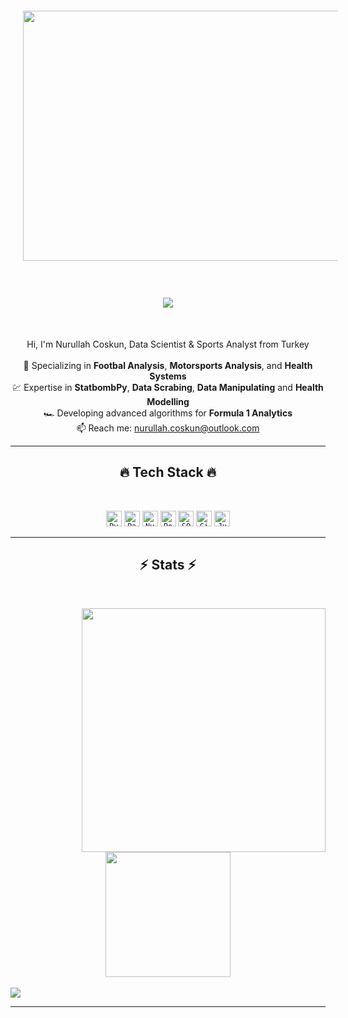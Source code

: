 <div style="display: flex; align-items: center; gap: 20px; width: 100%; padding: 20px;">
  <img src="https://y.yarn.co/1bf4f0a9-5ba2-46b2-91e5-ee2256bca74d_text.gif" style="height: 400px; width: 900px; object-fit: cover;" />
</div>
<h1 align="center">
  <a href="https://git.io/typing-svg">
    <img src="https://readme-typing-svg.herokuapp.com/?lines=Hello,+There!+👋;This+is+Nurullah+Coskun...;Data+Scientist+&+Algorithmic+Manager&center=true&size=30">
  </a>
</h1>

<br>
<p align="center">
  Hi, I'm Nurullah Coskun, Data Scientist & Sports Analyst from Turkey
  <br>
  <br>
  🔬 Specializing in <strong>Footbal Analysis</strong>, <strong>Motorsports Analysis</strong>, and <strong>Health Systems</strong>
  <br>
  💹 Expertise in <strong>StatbombPy</strong>, <strong>Data Scrabing</strong>, <strong>Data Manipulating</strong> and <strong>Health Modelling</strong>
  <br>
  🏎️ Developing advanced algorithms for <strong>Formula 1 Analytics</strong>
  <br>
  📫 Reach me: <a href="mailto:nurullah.coskun@outlook.com">nurullah.coskun@outlook.com</a>
</p>

<hr>

<h2 align="center">🔥 Tech Stack 🔥</h2>
<br>
<p align="center">
  <code><img title="Python" height="25" src="https://cdn.jsdelivr.net/gh/devicons/devicon/icons/python/python-original.svg"></code>
  <code><img title="Pandas" height="25" src="https://cdn.jsdelivr.net/gh/devicons/devicon/icons/pandas/pandas-original.svg"></code>
  <code><img title="NumPy" height="25" src="https://cdn.jsdelivr.net/gh/devicons/devicon/icons/numpy/numpy-original.svg"></code>
  <code><img title="PostgreSQL" height="25" src="https://cdn.jsdelivr.net/gh/devicons/devicon/icons/postgresql/postgresql-original.svg"></code>
  <code><img title="SQL" height="25" src="https://cdn.jsdelivr.net/gh/devicons/devicon/icons/mysql/mysql-original.svg"></code>
  <code><img title="Git" height="25" src="https://cdn.jsdelivr.net/gh/devicons/devicon/icons/git/git-original.svg"></code>
  <code><img title="Jupyter" height="25" src="https://cdn.jsdelivr.net/gh/devicons/devicon/icons/jupyter/jupyter-original.svg"></code>
</p>
<hr>

<h2 align="center">⚡ Stats ⚡</h2>
<br>
<p align=center>
  <div align=center>
    <a href="https://github.com/anuraghazra/github-readme-stats">
      <img align="right" width=390 src="https://github-readme-stats.vercel.app/api?username=AsNott2000&show_icons=true&theme=react&border_color=61dafb&hide_border=true">
    </a>
  </div>
  <div align=center>
    <a href="https://github.com/anuraghazra/github-readme-stats">
      <img height=200 align="center" src="https://github-readme-stats.vercel.app/api/top-langs/?username=AsNott2000&layout=compact&theme=react&title_color=61dafb&text_color=ffffff&icon_color=61dafb&bg_color=20232a&hide_border=true&langs_count=8">
    </a>
  </div>
  <br>
  <img src="https://github-readme-activity-graph.vercel.app/graph?username=AsNott2000&theme=react-dark&bg_color=20232a&hide_border=true">
</p>

<hr>
</div>
